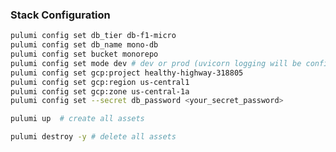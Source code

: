 <!--
 Copyright (c) 2021 Go Chronicles
 
 This software is released under the MIT License.
 https://opensource.org/licenses/MIT
-->

### Stack Configuration 

```bash
pulumi config set db_tier db-f1-micro
pulumi config set db_name mono-db
pulumi config set bucket monorepo
pulumi config set mode dev # dev or prod (uvicorn logging will be configured accordingly)
pulumi config set gcp:project healthy-highway-318805
pulumi config set gcp:region us-central1
pulumi config set gcp:zone us-central-1a
pulumi config set --secret db_password <your_secret_password>

pulumi up  # create all assets

pulumi destroy -y # delete all assets
```